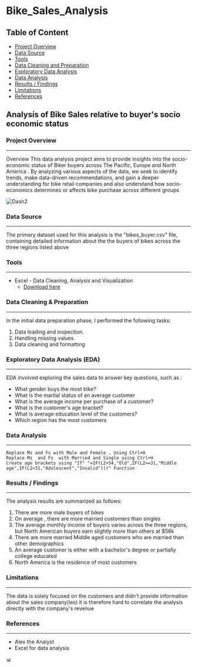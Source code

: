 #  Bike_Sales_Analysis

##  Table of Content
-  [Project  Overview](#project-overview)
-  [Data  Source](#data-source)
-  [Tools](#tools)
-  [Data Cleaning and Preparation](#data-cleaning-and-preparation)
-  [Exploratory Data Analysis](#exploratory-data-analysis)
-  [Data Analysis](#data-analysis)
-  [Results / Findings](#results-/-findings)
-  [Limitations](#limitations)
-  [References](#references)


##  Analysis of Bike Sales relative to buyer's socio economic status

###  Project Overview
---
Overview This data analysis project aims to provide insights into the socio-economic status of  Biker buyers  across The Pacific, Europe and North America . By analyzing various aspects of the  data, we seek to identify trends, make data-driven recommendations, and gain a deeper understanding for bike retail companies and also understand how socio-economics determines or affects bike purchase across different groups

![Dash2](https://github.com/user-attachments/assets/09fe2fd4-2f08-4207-a4e7-abae946ae27f)


###  Data Source
---
  The primary dataset used for this analysis is the "bikes_buyer.csv" file, containing detailed information about the the buyers of bikes across the three regions listed above

###  Tools
---

-  Excel  - Data Cleaning, Analysis and Visualization
    -  [Download here](www.microsoft.com)
 

###  Data Cleaning & Preparation
---
In the initial data preparation phase, I performed the following tasks: 
1.  Data loading and inspection.
2.  Handling missing values.
3.  Data cleaning and formatting

###  Exploratory Data Analysis (EDA)
---
EDA involved exploring the sales data to answer key questions, such as :

-   What gender buys the most bike?
-   What is the marital status of an average customer
-   What is the average income per purchase of a customer?
-   What is the customer's age bracket?
-   What is average education level of the customers?
-   Which region has the most customers

###  Data Analysis
---
```Excel functions
Replace Ms and Fs with Male and Female , Using Ctrl+H
Replace Ms  and Fs  with Married and Single using Ctrl+H
Create age brackets using "If" "=IF(L2>54,"Old",IF(L2>=31,"Middle age",IF(L2<31,"Adolescent","Invalid")))" Function
```


###  Results / Findings
---

The analysis results are summarized as follows:
1.  There are more male buyers of bikes
2.  On average , there are more married customers than singles
3.  The average monthly income of buyers varies across the three regions, but North American buyers earn slightly more than others at $56k
4.  There are more married Middle aged customers who are married than other demographics
5.  An average customer is either with a bachelor's degree or partially college educated
6.  North America is the residence of most customers


###  Limitations
---

The data is solely focused on the customers and didn't provide information about the sales company(ies) it is therefore hard to correlate the analysis directly with the company's  revenue


###  References 
---
-  Alex the Analyst
-  Excel for data analysis 

📊
